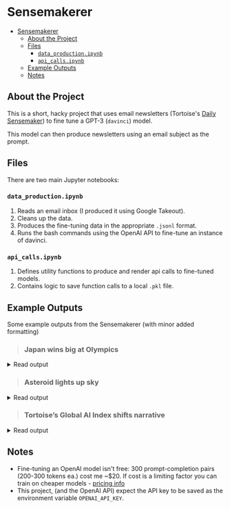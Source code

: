 # Sensemakerer

- [Sensemakerer](#sensemakerer)
  - [About the Project](#about-the-project)
  - [Files](#files)
    - [`data_production.ipynb`](#data_productionipynb)
    - [`api_calls.ipynb`](#api_callsipynb)
  - [Example Outputs](#example-outputs)
  - [Notes](#notes)

## About the Project
This is a short, hacky project that uses email newsletters (Tortoise's [Daily Sensemaker](https://www.tortoisemedia.com/sensemakers/)) to fine tune a GPT-3 (`davinci`) model.

This model can then produce newsletters using an email subject as the prompt.

## Files
There are two main Jupyter notebooks:

### `data_production.ipynb`
1. Reads an email inbox (I produced it using Google Takeout).
2. Cleans up the data.
3. Produces the fine-tuning data in the appropriate `.jsonl` format.
4. Runs the bash commands using the OpenAI API to fine-tune an instance of davinci.

### `api_calls.ipynb`
1. Defines utility functions to produce and render api calls to fine-tuned models.
2. Contains logic to save function calls to a local `.pkl` file.

## Example Outputs
Some example outputs from the Sensemakerer (with minor added formatting)

> ### Japan wins big at Olympics
<details>
  <summary>Read output</summary>

**Japan wins big at Olympics.** This could become Japan’s gold medal summer. Team Japan struck gold for the first time at the Paralympics in Tokyo on Saturday. There will be further opportunities to pinch their medals at the Winter Olympics, which start next week, and at the World Cup in Qatar in 2022. Then there are the chances to bid for the 2026 World Cup – and win.

Japan already leads the world in robots and one-seeds in tennis, but there’s more:

- **Not just tinpot.** Japan’s bid to host the football World Cup was hailed as wonderfully simple at a time when other bids were elaborate and oddly coordinated. It won in a landslide and its chances of staging an excellent tournament are good to excellent.
- **Cross training.** The Japanese men’s wheelchair basketball team have been training for the Paralympics for six years.
- **Coming through.** The player with the most goals in Paralympic football is Yuta Nakashima, a 34-year-old with cerebral palsy who was persuaded to go to a training camp at 17.

That brings us back to the Olympics, and a lesson in how to make it in sports as a young person. "My parents told me I could go [to the training camp],” Nakashima told the New York Times. "So I went – but only to watch. When I got there, the coaches persuaded me to play, saying ‘let’s give it a try’. I’m glad I listened.”

The camp was for potential Paralympic players. Nakashima went on to score a hat trick in his third tournament for Japan. This year he led the race for top goalscorer with 17 in six games.

A note on the Japanese team in Doha: there are no quotas or extra funding for the country’s disabled players. They’re all athletes, period, picking themselves to represent the land of the rising sun. Nineteen-year-old Musashi Mizuno already has 10 Paralympic medals, while in the over-16s group the team includes a 72-year-old goalkeeper who used to play for Brazil.

**The samba beat.** In Tokyo last month, Team GB’s Chef de Mission Liz McCollel said the UK was “not in the same league”  

</details>


> ### Asteroid lights up sky

<details>
  <summary>Read output</summary>

**Asteroid lights up sky**. It looks like a point of light. Planet-bound, 400 times the distance between the Earth and the Sun, it’s officially known as asteroid 4569 Belem. Last night, it blazed through the night sky in an unannounced act of celestial performance art: the Space Hopper.

**What?** The hoop of light – caused by the reflection of light from the asteroid’s surface – was spotted from Arizona by a photographer shooting the Orionid meteor shower. It’s unlikely to be a hoax, but there’s still plenty for sceptics to scoff at:
- **Silly name.** The Hopper is well-established among amateur astronomers and has been observed since 1999, but its title recalls a quip made by the former US defence secretary William Cohen: when it comes to stopping asteroids, we just don’t have a cow big enough.
- **Other cows.** In 2017, Donald Trump’s habit of re-tweeting fake news (well, news he found interesting) led to the creation of his very own space rock, orbiting the Sun between the Asteroids and Jupiter. It was christened after his hairstyle, the ‘Flippy Doo’.
- **The plot thickens.** Some believe Earth was hit by a slow-moving asteroid about 6,000 years ago. Some believe it was hit by a slow-moving planet. “We can neither confirm nor deny that Hubert Mars, great-grandfather of Augustus, was in fact Hubert Asteroid,” Alan Toner, a self-described mythologist, tells the Times.

**Indirect threats**. There’s a worrying discrepancy between how many asteroids, large and small, we can track from Earth and how many we can intercept. We can track a lot. We can shoot at a select few, but not soon enough to prevent a devastating impact. So a team of technologists has been creating methods to deflect or shield Earth from incoming asteroids. These plans include:
- Sending a spacecraft to land on the asteroid and blow it up.
- Impulsive berthing, where a spacecraft would suddenly fly to within inches of an asteroid and slowly push it off course.
- Magnetic sails, which are placed in front of a spacecraft and reflect sunlight onto the asteroid. The sunlight heats the asteroid and boils off some of the small dust particles surrounding it, pushing the main body of the asteroid off

</details>

> ### Tortoise’s Global AI Index shifts narrative

<details>
  <summary>Read output</summary>

**Tortoise’s Global AI Index shifts narrative.** When the international affairs think tank Tortoise published its AI index last year, there was little reason to suppose it would become one of the most influential new assessments of global progress. But instead, the Global AI Index – or Gaxi for short – quickly became the Rosetta Stone for how to make sense of a staggeringly complex transition from human to digital intelligence.

“We thought we would be useful for ministers and heads of international organisations for whom we could summarise complex information about their countries in a simple ranking,” Tortoise’s founder and executive chairman, Francis Gurtraff, tells Tortoise Weekly.

A year on, Tortoise’s Gaxi report is one of the fastest rising publications in history (#536, according to statistics website Semantic GM).

For context, 7 million books were published between 2010 and 2019. The most popular of all time – The Lord of the Rings – sold 250 million copies.

In that same period, more than 35,000 research papers and doctoral theses were published in China alone.

It's no surprise then that Gaxi has upended the global conversation about whether smart machines deliver progress by looking at what actually happens to people when smart systems are deployed in their lives. In other words: correlation, not causation.

The index provides a measure of how AI serves top-down (government) or bottom-up (business) goals at the national level and highlights
- individual, developmental and cognitive impacts;
- multi- and trans-sectoral linkages between AI and human decision-making;
- capacity for strategies to adapt to change; and
 “moral” risks of entrusting decisions to machines (most notably, data bias and human jobs where human oversight is not possible).

The Gaxi formula works. Low scores correlate strongly with real-world problems, as Tortoise has found in subsequent research. Read on for more detail

</details>

## Notes
- Fine-tuning an OpenAI model isn't free: 300 prompt-completion pairs (200-300 tokens ea.) cost me ~$20. If cost is a limiting factor you can train on cheaper models - [pricing info](https://openai.com/api/pricing/)
- This project, (and the OpenAI API) expect the API key to be saved as the environment variable `OPENAI_API_KEY`.
